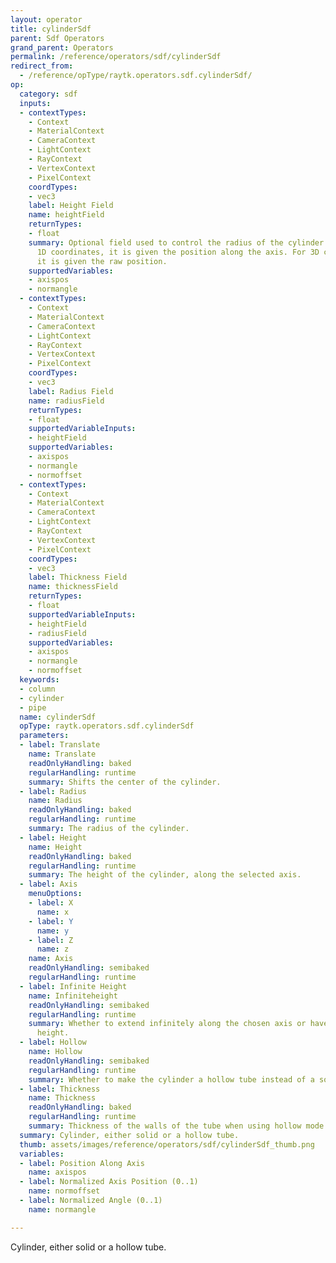 ```yaml
---
layout: operator
title: cylinderSdf
parent: Sdf Operators
grand_parent: Operators
permalink: /reference/operators/sdf/cylinderSdf
redirect_from:
  - /reference/opType/raytk.operators.sdf.cylinderSdf/
op:
  category: sdf
  inputs:
  - contextTypes:
    - Context
    - MaterialContext
    - CameraContext
    - LightContext
    - RayContext
    - VertexContext
    - PixelContext
    coordTypes:
    - vec3
    label: Height Field
    name: heightField
    returnTypes:
    - float
    summary: Optional field used to control the radius of the cylinder. If it uses
      1D coordinates, it is given the position along the axis. For 3D coordinates,
      it is given the raw position.
    supportedVariables:
    - axispos
    - normangle
  - contextTypes:
    - Context
    - MaterialContext
    - CameraContext
    - LightContext
    - RayContext
    - VertexContext
    - PixelContext
    coordTypes:
    - vec3
    label: Radius Field
    name: radiusField
    returnTypes:
    - float
    supportedVariableInputs:
    - heightField
    supportedVariables:
    - axispos
    - normangle
    - normoffset
  - contextTypes:
    - Context
    - MaterialContext
    - CameraContext
    - LightContext
    - RayContext
    - VertexContext
    - PixelContext
    coordTypes:
    - vec3
    label: Thickness Field
    name: thicknessField
    returnTypes:
    - float
    supportedVariableInputs:
    - heightField
    - radiusField
    supportedVariables:
    - axispos
    - normangle
    - normoffset
  keywords:
  - column
  - cylinder
  - pipe
  name: cylinderSdf
  opType: raytk.operators.sdf.cylinderSdf
  parameters:
  - label: Translate
    name: Translate
    readOnlyHandling: baked
    regularHandling: runtime
    summary: Shifts the center of the cylinder.
  - label: Radius
    name: Radius
    readOnlyHandling: baked
    regularHandling: runtime
    summary: The radius of the cylinder.
  - label: Height
    name: Height
    readOnlyHandling: baked
    regularHandling: runtime
    summary: The height of the cylinder, along the selected axis.
  - label: Axis
    menuOptions:
    - label: X
      name: x
    - label: Y
      name: y
    - label: Z
      name: z
    name: Axis
    readOnlyHandling: semibaked
    regularHandling: runtime
  - label: Infinite Height
    name: Infiniteheight
    readOnlyHandling: semibaked
    regularHandling: runtime
    summary: Whether to extend infinitely along the chosen axis or have a limited
      height.
  - label: Hollow
    name: Hollow
    readOnlyHandling: semibaked
    regularHandling: runtime
    summary: Whether to make the cylinder a hollow tube instead of a solid cylinder.
  - label: Thickness
    name: Thickness
    readOnlyHandling: baked
    regularHandling: runtime
    summary: Thickness of the walls of the tube when using hollow mode.
  summary: Cylinder, either solid or a hollow tube.
  thumb: assets/images/reference/operators/sdf/cylinderSdf_thumb.png
  variables:
  - label: Position Along Axis
    name: axispos
  - label: Normalized Axis Position (0..1)
    name: normoffset
  - label: Normalized Angle (0..1)
    name: normangle

---
```



Cylinder, either solid or a hollow tube.